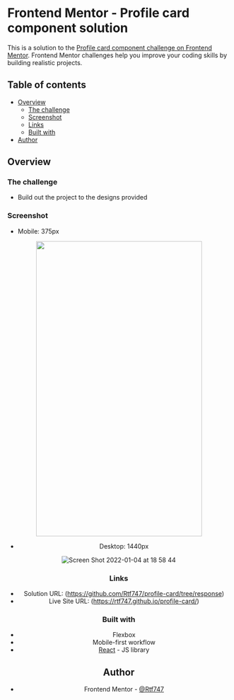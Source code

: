 # Frontend Mentor - Profile card component solution

This is a solution to the [Profile card component challenge on Frontend Mentor](https://www.frontendmentor.io/challenges/profile-card-component-cfArpWshJ). Frontend Mentor challenges help you improve your coding skills by building realistic projects. 

## Table of contents

- [Overview](#overview)
  - [The challenge](#the-challenge)
  - [Screenshot](#screenshot)
  - [Links](#links)
  - [Built with](#built-with)
- [Author](#author)


## Overview

### The challenge

- Build out the project to the designs provided

### Screenshot

- Mobile: 375px

<div align="center">
<img src="https://user-images.githubusercontent.com/10404257/148141888-c0cbfda2-80ca-4daa-9f4a-a194cf7b1d42.png" width="375" height="667">
<div/>
  
  
- Desktop: 1440px

![Screen Shot 2022-01-04 at 18 58 44](https://user-images.githubusercontent.com/10404257/148139994-2f253b93-47a0-48b1-af21-51a8505e9783.png)

### Links

- Solution URL: (https://github.com/Rtf747/profile-card/tree/response)
- Live Site URL: (https://rtf747.github.io/profile-card/)

### Built with

- Flexbox
- Mobile-first workflow
- [React](https://reactjs.org/) - JS library

## Author

- Frontend Mentor - [@Rtf747](https://www.frontendmentor.io/profile/Rtf747)
